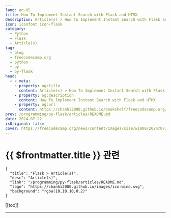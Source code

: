 ```yaml
---
lang: en-US
title: How To Implement Instant Search with Flask and HTMX
description: Article(s) > How To Implement Instant Search with Flask and HTMX
icon: iconfont icon-flask
category: 
  - Python
  - Flask
  - Article(s)
tag: 
  - blog
  - freecodecamp.org
  - python
  - py
  - py-flask
head:
  - - meta:
    - property: og:title
      content: Article(s) > How To Implement Instant Search with Flask and HTMX
    - property: og:description
      content: How To Implement Instant Search with Flask and HTMX
    - property: og:url
      content: https://chanhi2000.github.io/bookshelf/freecodecamp.org/how-to-implement-instant-search-with-flask-and-htmx.html
prev: /programming/py-flask/articles/README.md
date: 2024-07-22
isOriginal: false
cover: https://freecodecamp.org/news/content/images/size/w1000/2024/07/instant-search.png
---
```


# {{ $frontmatter.title }} 관련

```component VPCard
{
  "title": "Flask > Article(s)",
  "desc": "Article(s)",
  "link": "/programming/py-flask/articles/README.md",
  "logo": "https://chanhi2000.github.io/images/ico-wind.svg",
  "background": "rgba(10,10,10,0.2)"
}
```

[[toc]]

---

<SiteInfo
  name="How To Implement Instant Search with Flask and HTMX"
  desc="Instant search is a feature that shows search results as users type their query. Instead of waiting for a full page reload or submitting a form, results appear instantly, allowing users to find what they are looking for quickly. For example, when you start typing in a search box, suggestions..."
  url="https://freecodecamp.org/news/how-to-implement-instant-search-with-flask-and-htmx"
  logo="https://cdn.freecodecamp.org/universal/favicons/favicon.ico"
  preview="https://freecodecamp.org/news/content/images/size/w1000/2024/07/instant-search.png"/>

<!-- TODO: 작성 -->

